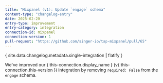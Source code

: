 ```yaml
---
title: "Mixpanel (v1): Update `engage` schema"
content-type: "changelog-entry"
date: 2025-02-20
entry-type: improvement
entry-category: integration
connection-id: mixpanel
connection-version: 1
pull-request: "https://github.com/singer-io/tap-mixpanel/pull/65"
---
```

{ site.data.changelog.metadata.single-integration | flatify }

We've improved our { this-connection.display_name } (v{ this-connection.this-version }) integration by removing `required: False` from the `engage` schema.